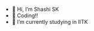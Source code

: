 - 👋 Hi, I’m Shashi SK
- 👀 Coding!!
- 🌱 I’m currently studying in IITK



<!---
shashisk20/shashisk20 is a ✨ special ✨ repository because its `README.md` (this file) appears on your GitHub profile.
You can click the Preview link to take a look at your changes.
--->
